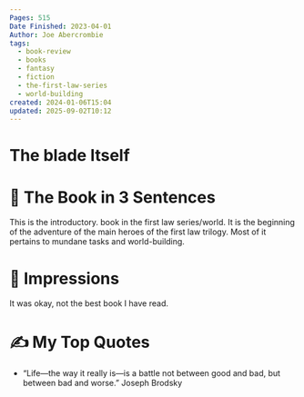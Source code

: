 ```yaml
---
Pages: 515
Date Finished: 2023-04-01
Author: Joe Abercrombie
tags:
  - book-review
  - books
  - fantasy
  - fiction
  - the-first-law-series
  - world-building
created: 2024-01-06T15:04
updated: 2025-09-02T10:12
---
```

# The blade Itself


# 🚀 The Book in 3 Sentences
This is the introductory. book in the first law series/world. It is the beginning of the adventure of the main heroes of the first law trilogy. Most of it pertains to mundane tasks and world-building.

# 🎨 Impressions
It was okay, not the best book I have read. 


# ✍️ My Top  Quotes

- “Life—the way it really is—is a battle not between good and bad, but between bad and worse.” Joseph Brodsky
 
